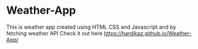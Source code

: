 # Weather-App
This is weather app created using HTML CSS and Javascript and by fetching weather API
Check it out here https://hardikaz.github.io/Weather-App/
